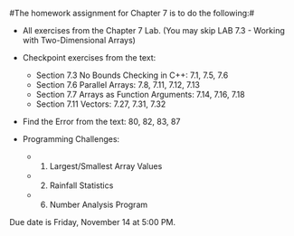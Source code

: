 #The homework assignment for Chapter 7 is to do the following:#

- All exercises from the Chapter 7 Lab. (You may skip LAB 7.3 - Working with Two-Dimensional Arrays)

- Checkpoint exercises from the text:
    - Section 7.3 No Bounds Checking in C++:  7.1, 7.5, 7.6
    - Section 7.6 Parallel Arrays: 7.8, 7.11, 7.12, 7.13
    - Section 7.7 Arrays as Function Arguments: 7.14, 7.16, 7.18
    - Section 7.11 Vectors: 7.27, 7.31, 7.32

- Find the Error from the text: 80, 82, 83, 87

- Programming Challenges:
    - 1. Largest/Smallest Array Values
    - 2. Rainfall Statistics
    - 6. Number Analysis Program

Due date is Friday, November 14 at 5:00 PM.

